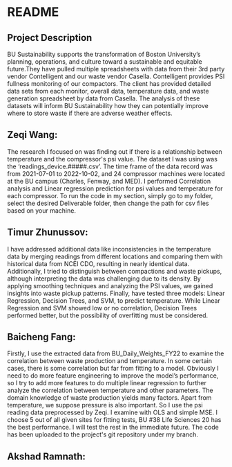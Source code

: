 # README


## Project Description

BU Sustainability supports the transformation of Boston University’s planning, operations, and culture toward a sustainable and equitable future.They have pulled multiple spreadsheets with data from their 3rd party vendor Contelligent and our waste vendor Casella. Contelligent provides PSI fullness monitoring of our compactors. The client has provided detailed data sets from each monitor, overall data, temperature data, and waste generation spreadsheet by data from Casella.  The analysis of these datasets will inform BU Sustainability how they can potentially improve where to store waste if there are adverse weather effects.

## Zeqi Wang: 
The research I focused on was finding out if there is a relationship between temperature and the compressor's psi value. The dataset I was using was the ‘readings_device.#####.csv’. The time frame of the data record was from 2021-07-01 to 2022-10-02, and 24 compressor machines were located at the BU campus (Charles, Fenway, and MED). I performed Correlation analysis and Linear regression prediction for psi values and temperature for each compressor. To run the code in my section, simply go to my folder, select the desired Deliverable folder, then change the path for csv files based on your machine. 

## Timur Zhunussov:
I have addressed additional data like inconsistencies in the temperature data by merging readings from different locations and comparing them with historical data from NCEI CDO, resulting in nearly identical data. Additionally, I tried to distinguish between compactions and waste pickups, although interpreting the data was challenging due to its density. By applying smoothing techniques and analyzing the PSI values, we gained insights into waste pickup patterns. Finally, have tested three models: Linear Regression, Decision Trees, and SVM, to predict temperature. While Linear Regression and SVM showed low or no correlation, Decision Trees performed better, but the possibility of overfitting must be considered.

## Baicheng Fang:
Firstly, I use the extracted data from BU_Daily_Weights_FY22 to examine the correlation between waste production and temperature. In some certain cases, there is some correlation but far from fitting to a model.
Obviously I need to do more feature engineering to improve the model’s performance, so I try to add more features to do multiple linear regression to further analyze the correlation between temperature and other parameters.
The domain knowledge of waste production yields many factors. Apart from temperature, we suppose pressure is also important. So I use the psi reading data preprocessed by Zeqi. I examine with OLS and simple MSE. I choose 5 out of all given sites for fitting tests, BU #38 Life Sciences 20 has the best performance. I will test the rest in the immediate future. The code has been uploaded to the project's git repository under my branch.

## Akshad Ramnath: